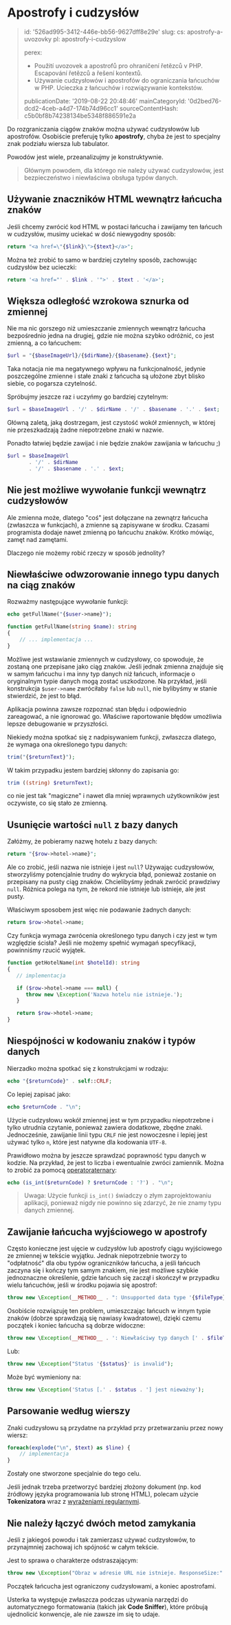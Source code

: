 Apostrofy i cudzysłów
=====================

> id: '526ad995-3412-446e-bb56-9627dff8e29e'
> slug:
> 	cs: apostrofy-a-uvozovky
> 	pl: apostrofy-i-cudzyslow
> 
> perex:
> 	- Použití uvozovek a apostrofů pro ohraničení řetězců v PHP. Escapování řetězců a řešení kontextů.
> 	- Używanie cudzysłowów i apostrofów do ograniczania łańcuchów w PHP. Ucieczka z łańcuchów i rozwiązywanie kontekstów.
> 
> publicationDate: '2019-08-22 20:48:46'
> mainCategoryId: '0d2bed76-dcd2-4ceb-a4d7-174b74d96cc1'
> sourceContentHash: c5b0bf8b74238134be5348f886591e2a

Do rozgraniczania ciągów znaków można używać cudzysłowów lub apostrofów. Osobiście preferuję tylko **apostrofy**, chyba że jest to specjalny znak podziału wiersza lub tabulator.

Powodów jest wiele, przeanalizujmy je konstruktywnie.

> Głównym powodem, dla którego nie należy używać cudzysłowów, jest bezpieczeństwo i niewłaściwa obsługa typów danych.

Używanie znaczników HTML wewnątrz łańcucha znaków
--------------------------------

Jeśli chcemy zwrócić kod HTML w postaci łańcucha i zawijamy ten łańcuch w cudzysłów, musimy uciekać w dość niewygodny sposób:

```php
return "<a href=\"{$link}\">{$text}</a>";
```

Można też zrobić to samo w bardziej czytelny sposób, zachowując cudzysłów bez ucieczki:

```php
return '<a href="' . $link . '">' . $text . '</a>';
```

Większa odległość wzrokowa sznurka od zmiennej
---------------------------------------------

Nie ma nic gorszego niż umieszczanie zmiennych wewnątrz łańcucha bezpośrednio jedna na drugiej, gdzie nie można szybko odróżnić, co jest zmienną, a co łańcuchem:

```php
$url = "{$baseImageUrl}/{$dirName}/{$basename}.{$ext}";
```

Taka notacja nie ma negatywnego wpływu na funkcjonalność, jedynie poszczególne zmienne i stałe znaki z łańcucha są ułożone zbyt blisko siebie, co pogarsza czytelność.

Spróbujmy jeszcze raz i uczyńmy go bardziej czytelnym:

```php
$url = $baseImageUrl . '/' . $dirName . '/' . $basename . '.' . $ext;
```

Główną zaletą, jaką dostrzegam, jest czystość wokół zmiennych, w której nie przeszkadzają żadne niepotrzebne znaki w nazwie.

Ponadto łatwiej będzie zawijać i nie będzie znaków zawijania w łańcuchu ;)

```php
$url = $baseImageUrl
       . '/' . $dirName
       . '/' . $basename . '.' . $ext;
```

Nie jest możliwe wywołanie funkcji wewnątrz cudzysłowów
---------------------------------------

Ale zmienna może, dlatego "coś" jest dołączane na zewnątrz łańcucha (zwłaszcza w funkcjach), a zmienne są zapisywane w środku. Czasami programista dodaje nawet zmienną po łańcuchu znaków. Krótko mówiąc, zamęt nad zamętami.

Dlaczego nie możemy robić rzeczy w sposób jednolity?

Niewłaściwe odwzorowanie innego typu danych na ciąg znaków
---------------------------------------------------

Rozważmy następujące wywołanie funkcji:

```php
echo getFullName("{$user->name}");

function getFullName(string $name): string
{
	// ... implementacja ...
}
```

Możliwe jest wstawianie zmiennych w cudzysłowy, co spowoduje, że zostaną one przepisane jako ciąg znaków. Jeśli jednak zmienna znajduje się w samym łańcuchu i ma inny typ danych niż łańcuch, informacje o oryginalnym typie danych mogą zostać uszkodzone. Na przykład, jeśli konstrukcja `$user->name` zwróciłaby `false` lub `null`, nie bylibyśmy w stanie stwierdzić, że jest to błąd.

Aplikacja powinna zawsze rozpoznać stan błędu i odpowiednio zareagować, a nie ignorować go. Właściwe raportowanie błędów umożliwia lepsze debugowanie w przyszłości.

Niekiedy można spotkać się z nadpisywaniem funkcji, zwłaszcza dlatego, że wymaga ona określonego typu danych:

```php
trim("{$returnText}");
```

W takim przypadku jestem bardziej skłonny do zapisania go:

```php
trim ((string) $returnText);
```

co nie jest tak "magiczne" i nawet dla mniej wprawnych użytkowników jest oczywiste, co się stało ze zmienną.

Usunięcie wartości `null` z bazy danych
----------------------------------

Załóżmy, że pobieramy nazwę hotelu z bazy danych:

```php
return "{$row->hotel->name}";
```

Ale co zrobić, jeśli nazwa nie istnieje i jest `null`? Używając cudzysłowów, stworzyliśmy potencjalnie trudny do wykrycia błąd, ponieważ zostanie on przepisany na pusty ciąg znaków. Chcielibyśmy jednak zwrócić prawdziwy `null`. Różnica polega na tym, że rekord nie istnieje lub istnieje, ale jest pusty.

Właściwym sposobem jest więc nie podawanie żadnych danych:

```php
return $row->hotel->name;
```

Czy funkcja wymaga zwrócenia określonego typu danych i czy jest w tym względzie ścisła? Jeśli nie możemy spełnić wymagań specyfikacji, powinniśmy rzucić wyjątek.

```php
function getHotelName(int $hotelId): string
{
   // implementacja

   if ($row->hotel->name === null) {
      throw new \Exception('Nazwa hotelu nie istnieje.');
   }

   return $row->hotel->name;
}
```

Niespójności w kodowaniu znaków i typów danych
--------------------------------------------

Nierzadko można spotkać się z konstrukcjami w rodzaju:

```php
echo "{$returnCode}" . self::CRLF;
```

Co lepiej zapisać jako:

```php
echo $returnCode . "\n";
```

Użycie cudzysłowu wokół zmiennej jest w tym przypadku niepotrzebne i tylko utrudnia czytanie, ponieważ zawiera dodatkowe, zbędne znaki. Jednocześnie, zawijanie linii typu `CRLF` nie jest nowoczesne i lepiej jest używać tylko ``n``, które jest natywne dla kodowania `UTF-8`.

Prawidłowo można by jeszcze sprawdzać poprawność typu danych w kodzie. Na przykład, że jest to liczba i ewentualnie zwróci zamiennik. Można to zrobić za pomocą <a href="/ternary-operator">operatoraternary</a>:

```php
echo (is_int($returnCode) ? $returnCode : '?') . "\n";
```

> Uwaga: Użycie funkcji `is_int()` świadczy o złym zaprojektowaniu aplikacji, ponieważ nigdy nie powinno się zdarzyć, że nie znamy typu danych zmiennej.

Zawijanie łańcucha wyjściowego w apostrofy
---------------------------------------

Często konieczne jest ujęcie w cudzysłów lub apostrofy ciągu wyjściowego ze zmiennej w tekście wyjątku. Jednak niepotrzebnie tworzy to "odpłatność" dla obu typów ograniczników łańcucha, a jeśli łańcuch zaczyna się i kończy tym samym znakiem, nie jest możliwe szybkie jednoznaczne określenie, gdzie łańcuch się zaczął i skończył w przypadku wielu łańcuchów, jeśli w środku pojawia się apostrof:

```php
throw new \Exception(__METHOD__ . ": Unsupported data type '{$fileType}'");
```

Osobiście rozwiązuję ten problem, umieszczając łańcuch w innym typie znaków (dobrze sprawdzają się nawiasy kwadratowe), dzięki czemu początek i koniec łańcucha są dobrze widoczne:

```php
throw new \Exception(__METHOD__ . ': Niewłaściwy typ danych [' . $fileType . ']');
```

Lub:

```php
throw new \Exception("Status '{$status}' is invalid");
```

Może być wymieniony na:

```php
throw new \Exception('Status [.' . $status . '] jest nieważny');
```

Parsowanie według wierszy
--------------------

Znaki cudzysłowu są przydatne na przykład przy przetwarzaniu przez nowy wiersz:

```php
foreach(explode("\n", $text) as $line) {
	// implementacja
}
```

Zostały one stworzone specjalnie do tego celu.

Jeśli jednak trzeba przetworzyć bardziej złożony dokument (np. kod źródłowy języka programowania lub stronę HTML), polecam użycie **Tokenizatora** wraz z <a href="/regex">wyrażeniami regularnymi</a>.

Nie należy łączyć dwóch metod zamykania
-----------------------------------

Jeśli z jakiegoś powodu i tak zamierzasz używać cudzysłowów, to przynajmniej zachowaj ich spójność w całym tekście.

Jest to sprawa o charakterze odstraszającym:

```php
throw new \Exception("Obraz w adresie URL nie istnieje. ResponseSize:" . strlen($result) . ')');
```

Początek łańcucha jest ograniczony cudzysłowami, a koniec apostrofami.

Usterka ta występuje zwłaszcza podczas używania narzędzi do automatycznego formatowania (takich jak **Code Sniffer**), które próbują ujednolicić konwencje, ale nie zawsze im się to udaje.
